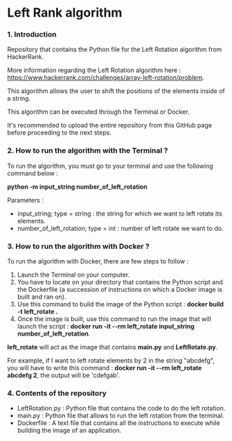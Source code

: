 # Left Rank algorithm

### 1. Introduction

Repository that contains the Python file for the Left Rotation algorithm from HackerRank.

More information regarding the Left Rotation algorithm here : https://www.hackerrank.com/challenges/array-left-rotation/problem.

This algorithm allows the user to shift the positions of the elements inside of a string.

This algorithm can be executed through the Terminal or Docker.

It's recommended to upload the entire repository from this GitHub page before proceeding to the next steps.

### 2. How to run the algorithm with the Terminal ?

To run the algorithm, you must go to your terminal and use the following command below :

**python -m input_string number_of_left_rotation**

Parameters :
-  input_string; type = string : the string for which we want to left rotate its elements.
-  number_of_left_rotation; type = int : number of left rotate we want to do.

### 3. How to run the algorithm with Docker ?

To run the algorithm with Docker, there are few steps to follow :

1.  Launch the Terminal on your computer.
2.  You have to locate on your directory that contains the Python script and the Dockerfile (a succession of instructions on which a Docker image is built and ran on).
3.  Use this command to build the image of the Python script : **docker build -t left_rotate .**
4.  Once the image is built, use this command to run the image that will launch the script : **docker run -it --rm left_rotate input_string number_of_left_rotation**. 

**left_rotate** will act as the image that contains **main.py** and **LeftRotate.py**. 

For example, if I want to left rotate elements by 2 in the string "abcdefg", you will have to write this command : **docker run -it --rm left_rotate abcdefg 2**, the output will be 'cdefgab'.

### 4. Contents of the repository

-  LeftRotation.py : Python file that contains the code to do the left rotation.
-  main.py : Python file that allows to run the left rotation from the terminal.
-  Dockerfile : A text file that contains all the instructions to execute while building the image of an application.
